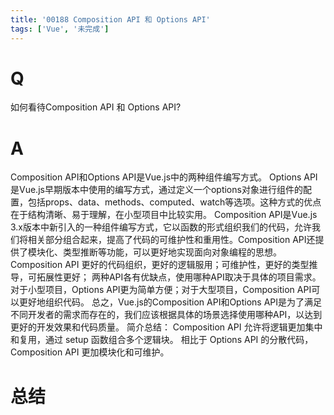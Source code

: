 ```yaml
---
title: '00188 Composition API 和 Options API'
tags: ['Vue', '未完成']
---
```


# Q

如何看待Composition API 和 Options API?

# A

Composition API和Options API是Vue.js中的两种组件编写方式。
Options API是Vue.js早期版本中使用的编写方式，通过定义一个options对象进行组件的配置，包括props、data、methods、computed、watch等选项。这种方式的优点在于结构清晰、易于理解，在小型项目中比较实用。
Composition API是Vue.js 3.x版本中新引入的一种组件编写方式，它以函数的形式组织我们的代码，允许我们将相关部分组合起来，提高了代码的可维护性和重用性。Composition API还提供了模块化、类型推断等功能，可以更好地实现面向对象编程的思想。
Composition API 更好的代码组织，更好的逻辑服用；可维护性，更好的类型推导，可拓展性更好；
两种API各有优缺点，使用哪种API取决于具体的项目需求。对于小型项目，Options API更为简单方便；对于大型项目，Composition API可以更好地组织代码。
总之，Vue.js的Composition API和Options API是为了满足不同开发者的需求而存在的，我们应该根据具体的场景选择使用哪种API，以达到更好的开发效果和代码质量。
简介总结：
Composition API 允许将逻辑更加集中和复用，通过 setup 函数组合多个逻辑块。
相比于 Options API 的分散代码，Composition API 更加模块化和可维护。


# 总结



<script>
  function func() {

  }
  
</script>